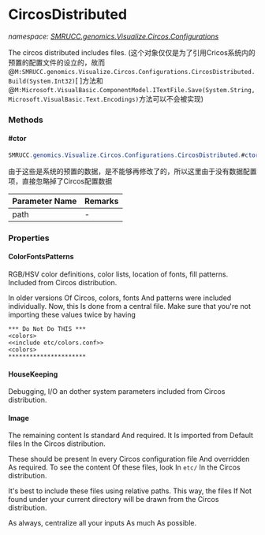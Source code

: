 ﻿# CircosDistributed
_namespace: [SMRUCC.genomics.Visualize.Circos.Configurations](./index.md)_

The circos distributed includes files.
 (这个对象仅仅是为了引用Cricos系统内的预置的配置文件的设立的，故而@``M:SMRUCC.genomics.Visualize.Circos.Configurations.CircosDistributed.Build(System.Int32)``[
 ]方法和@``M:Microsoft.VisualBasic.ComponentModel.ITextFile.Save(System.String,Microsoft.VisualBasic.Text.Encodings)``方法可以不会被实现)



### Methods

#### #ctor
```csharp
SMRUCC.genomics.Visualize.Circos.Configurations.CircosDistributed.#ctor(System.String)
```
由于这些是系统的预置的数据，是不能够再修改了的，所以这里由于没有数据配置项，直接忽略掉了Circos配置数据

|Parameter Name|Remarks|
|--------------|-------|
|path|-|



### Properties

#### ColorFontsPatterns
RGB/HSV color definitions, color lists, location of fonts, fill
 patterns. Included from Circos distribution.

 In older versions Of Circos, colors, fonts And patterns were
 included individually. Now, this Is done from a central file. Make
 sure that you're not importing these values twice by having

 ```
 *** Do Not Do THIS ***
 <colors>
 <<include etc/colors.conf>>
 <colors>
 **********************
 ```
#### HouseKeeping
Debugging, I/O an dother system parameters included from Circos distribution.
#### Image
The remaining content Is standard And required. It Is imported from
 Default files In the Circos distribution.

 These should be present In every Circos configuration file And
 overridden As required. To see the content Of these files, 
 look In ``etc/`` In the Circos distribution.

 It's best to include these files using relative paths. This way, the
 files If Not found under your current directory will be drawn from
 the Circos distribution. 

 As always, centralize all your inputs As much As possible.
